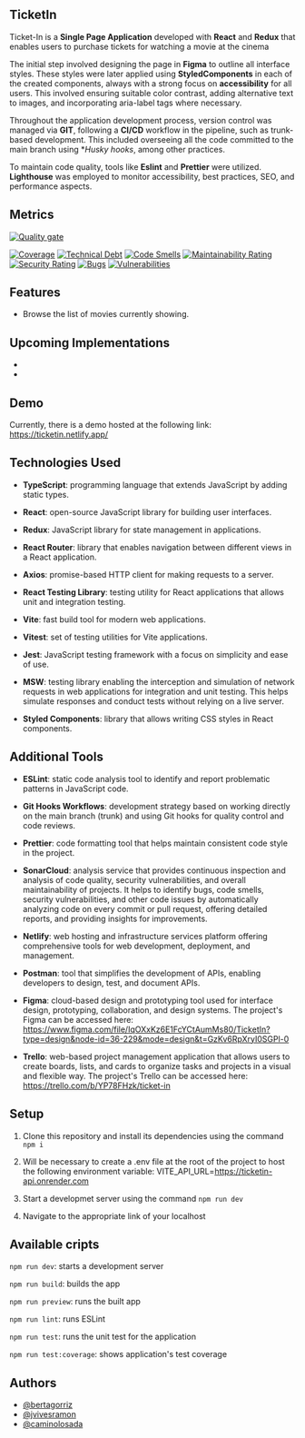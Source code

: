 ## TicketIn

Ticket-In is a **Single Page Application** developed with **React** and **Redux** that enables users to purchase tickets for watching a movie at the cinema

The initial step involved designing the page in **Figma** to outline all interface styles. These styles were later applied using **StyledComponents** in each of the created components, always with a strong focus on **accessibility** for all users. This involved ensuring suitable color contrast, adding alternative text to images, and incorporating aria-label tags where necessary.

Throughout the application development process, version control was managed via **GIT**, following a **CI/CD** workflow in the pipeline, such as trunk-based development. This included overseeing all the code committed to the main branch using \*_Husky hooks_, among other practices.

To maintain code quality, tools like **Eslint** and **Prettier** were utilized. **Lighthouse** was employed to monitor accessibility, best practices, SEO, and performance aspects.

## Metrics

[![Quality gate](https://sonarcloud.io/api/project_badges/quality_gate?project=bertagorriz_ticketIn)](https://sonarcloud.io/summary/new_code?id=bertagorriz_ticketIn)

[![Coverage](https://sonarcloud.io/api/project_badges/measure?project=bertagorriz_ticketIn&metric=coverage)](https://sonarcloud.io/summary/new_code?id=bertagorriz_ticketIn)
[![Technical Debt](https://sonarcloud.io/api/project_badges/measure?project=bertagorriz_ticketIn&metric=sqale_index)](https://sonarcloud.io/summary/new_code?id=bertagorriz_ticketIn)
[![Code Smells](https://sonarcloud.io/api/project_badges/measure?project=bertagorriz_ticketIn&metric=code_smells)](https://sonarcloud.io/summary/new_code?id=bertagorriz_ticketIn)
[![Maintainability Rating](https://sonarcloud.io/api/project_badges/measure?project=bertagorriz_ticketIn&metric=sqale_rating)](https://sonarcloud.io/summary/new_code?id=bertagorriz_ticketIn)
[![Security Rating](https://sonarcloud.io/api/project_badges/measure?project=bertagorriz_ticketIn&metric=security_rating)](https://sonarcloud.io/summary/new_code?id=bertagorriz_ticketIn)
[![Bugs](https://sonarcloud.io/api/project_badges/measure?project=bertagorriz_ticketIn&metric=bugs)](https://sonarcloud.io/summary/new_code?id=bertagorriz_ticketIn)
[![Vulnerabilities](https://sonarcloud.io/api/project_badges/measure?project=bertagorriz_ticketIn&metric=vulnerabilities)](https://sonarcloud.io/summary/new_code?id=bertagorriz_ticketIn)

## Features

- Browse the list of movies currently showing.

## Upcoming Implementations

-
-

## Demo

Currently, there is a demo hosted at the following link: https://ticketin.netlify.app/

## Technologies Used

- **TypeScript**: programming language that extends JavaScript by adding static types.

- **React**: open-source JavaScript library for building user interfaces.

- **Redux**: JavaScript library for state management in applications.

- **React Router**: library that enables navigation between different views in a React application.

- **Axios**: promise-based HTTP client for making requests to a server.

- **React Testing Library**: testing utility for React applications that allows unit and integration testing.

- **Vite**: fast build tool for modern web applications.

- **Vitest**: set of testing utilities for Vite applications.

- **Jest**: JavaScript testing framework with a focus on simplicity and ease of use.

- **MSW**: testing library enabling the interception and simulation of network requests in web applications for integration and unit testing. This helps simulate responses and conduct tests without relying on a live server.

- **Styled Components**: library that allows writing CSS styles in React components.

## Additional Tools

- **ESLint**: static code analysis tool to identify and report problematic patterns in JavaScript code.

- **Git Hooks Workflows**: development strategy based on working directly on the main branch (trunk) and using Git hooks for quality control and code reviews.

- **Prettier**: code formatting tool that helps maintain consistent code style in the project.

- **SonarCloud**: analysis service that provides continuous inspection and analysis of code quality, security vulnerabilities, and overall maintainability of projects. It helps to identify bugs, code smells, security vulnerabilities, and other code issues by automatically analyzing code on every commit or pull request, offering detailed reports, and providing insights for improvements.

- **Netlify**: web hosting and infrastructure services platform offering comprehensive tools for web development, deployment, and management.

- **Postman**: tool that simplifies the development of APIs, enabling developers to design, test, and document APIs.

- **Figma**: cloud-based design and prototyping tool used for interface design, prototyping, collaboration, and design systems. The project's Figma can be accessed here: https://www.figma.com/file/IqOXxKz6E1FcYCtAumMs80/TicketIn?type=design&node-id=36-229&mode=design&t=GzKv6RpXryI0SGPl-0

- **Trello**: web-based project management application that allows users to create boards, lists, and cards to organize tasks and projects in a visual and flexible way. The project's Trello can be accessed here: https://trello.com/b/YP78FHzk/ticket-in

## Setup

1. Clone this repository and install its dependencies using the command `npm i`

2. Will be necessary to create a .env file at the root of the project to host the following environment variable: VITE_API_URL=https://ticketin-api.onrender.com

3. Start a developmet server using the command `npm run dev`

4. Navigate to the appropriate link of your localhost

## Available cripts

`npm run dev`: starts a development server

`npm run build`: builds the app

`npm run preview`: runs the built app

`npm run lint`: runs ESLint

`npm run test`: runs the unit test for the application

`npm run test:coverage`: shows application's test coverage

## Authors

- [@bertagorriz](https://github.com/bertagorriz)
- [@jvivesramon](https://github.com/jvivesramon)
- [@caminolosada](https://github.com/caminolosada)

